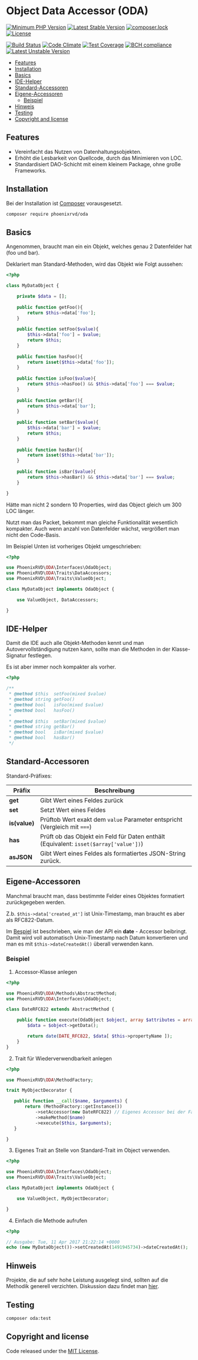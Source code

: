 # Object Data Accessor (ODA)


[![Minimum PHP Version](https://img.shields.io/badge/php-%3E%3D%205.6-8892BF.svg)](https://php.net/)
[![Latest Stable Version](https://poser.pugx.org/phoenixrvd/oda/v/stable.svg)](https://packagist.org/packages/phoenixrvd/oda)
[![composer.lock](https://poser.pugx.org/phoenixrvd/oda/composerlock)](https://packagist.org/packages/phoenixrvd/oda)
[![License](https://poser.pugx.org/phoenixrvd/oda/license)](https://packagist.org/packages/phoenixrvd/oda)

[![Build Status](https://travis-ci.org/phoenixrvd/oda.png?branch=master)](https://travis-ci.org/phoenixrvd/oda)
[![Code Climate](https://codeclimate.com/github/phoenixrvd/oda.png)](https://codeclimate.com/github/phoenixrvd/oda)
[![Test Coverage](https://codeclimate.com/github/phoenixrvd/oda/badges/coverage.svg)](https://codeclimate.com/github/phoenixrvd/oda/coverage)
[![BCH compliance](https://bettercodehub.com/edge/badge/phoenixrvd/oda)](https://bettercodehub.com/results/phoenixrvd/oda)
[![Latest Unstable Version](https://poser.pugx.org/phoenixrvd/oda/v/unstable.svg)](https://packagist.org/packages/phoenixrvd/oda)


<!-- START doctoc generated TOC please keep comment here to allow auto update -->
<!-- DON'T EDIT THIS SECTION, INSTEAD RE-RUN doctoc TO UPDATE -->


- [Features](#features)
- [Installation](#installation)
- [Basics](#basics)
- [IDE-Helper](#ide-helper)
- [Standard-Accessoren](#standard-accessoren)
- [Eigene-Accessoren](#eigene-accessoren)
  - [Beispiel](#beispiel)
- [Hinweis](#hinweis)
- [Testing](#testing)
- [Copyright and license](#copyright-and-license)

<!-- END doctoc generated TOC please keep comment here to allow auto update -->


## Features 

* Vereinfacht das Nutzen von Datenhaltungsobjekten.
* Erhöht die Lesbarkeit von Quellcode, durch das Minimieren von LOC.
* Standardisiert DAO-Schicht mit einem kleinem Package, ohne große Frameworks.

## Installation

Bei der Installation ist [Composer](https://getcomposer.org/download/) vorausgesetzt. 

```bash
composer require phoenixrvd/oda
```

## Basics

Angenommen, braucht man ein ein Objekt, welches genau 2 Datenfelder hat (foo und bar).

Deklariert man Standard-Methoden, wird das Objekt wie Folgt aussehen: 

```php
<?php

class MyDataObject {

    private $data = [];
    
    public function getFoo(){
        return $this->data['foo'];
    }
    
    public function setFoo($value){
        $this->data['foo'] = $value;
        return $this;
    }
    
    public function hasFoo(){
        return isset($this->data['foo']);
    }
    
    public function isFoo($value){
        return $this->hasFoo() && $this->data['foo'] === $value;
    }
    
    public function getBar(){
        return $this->data['bar'];
    }
    
    public function setBar($value){
        $this->data['bar'] = $value;
        return $this;
    }
    
    public function hasBar(){
        return isset($this->data['bar']);
    }
    
    public function isBar($value){
        return $this->hasBar() && $this->data['bar'] === $value;
    }

}
```
Hätte man nicht 2 sondern 10 Properties, wird das Object gleich um 300 LOC länger.

Nutzt man das Packet, bekommt man gleiche Funktionalität wesentlich kompakter. Auch wenn anzahl von Datenfelder wächst,
vergrößert man nicht den Code-Basis.

Im Beispiel Unten ist vorheriges Objekt umgeschrieben: 

```php
<?php

use PhoenixRVD\ODA\Interfaces\OdaObject;
use PhoenixRVD\ODA\Traits\DataAccessors;
use PhoenixRVD\ODA\Traits\ValueObject;

class MyDataObject implements OdaObject {

    use ValueObject, DataAccessors;

}
```

## IDE-Helper

Damit die IDE auch alle Objekt-Methoden kennt und man Autovervollständigung nutzen kann, sollte man die Methoden
in der Klasse-Signatur festlegen. 

Es ist aber immer noch kompakter als vorher.

```php
<?php 

/**
 * @method $this  setFoo(mixed $value)
 * @method string getFoo()
 * @method bool   isFoo(mixed $value)
 * @method bool   hasFoo()
 *
 * @method $this  setBar(mixed $value)
 * @method string getBar()
 * @method bool   isBar(mixed $value)
 * @method bool   hasBar()
 */
```

## Standard-Accessoren

Standard-Präfixes:

| Präfix        | Beschreibung                                                                              |
|---------------|-------------------------------------------------------------------------------------------|
| **get**       | Gibt Wert eines Feldes zurück                                                             |
| **set**       | Setzt Wert eines Feldes                                                                   |
| **is(value)** | Prüftob Wert exakt dem ```value``` Parameter entspricht (Vergleich mit ```===```)         |
| **has**       | Prüft ob das Objekt ein Feld für Daten enthält (Equivalent: ```isset($array['value'])```) |
| **asJSON**    | Gibt Wert eines Feldes als formatiertes JSON-String zurück.                               |

## Eigene-Accessoren

Manchmal braucht man, dass bestimmte Felder eines Objektes formatiert zurückgegeben werden. 

Z.b. ```$this->data['created_at']``` ist Unix-Timestamp, man braucht es aber als RFC822-Datum.
 
Im [Bespiel](#beispiel) ist beschrieben, wie man der API ein **date** - Accessor beibringt. Damit wird voll automatisch 
Unix-Timestamp nach Datum konvertieren und man es mit ```$this->dateCreatedAt()``` überall verwenden kann.
  
### Beispiel

1. Accessor-Klasse anlegen

```php
<?php 

use PhoenixRVD\ODA\Methods\AbstractMethod;
use PhoenixRVD\ODA\Interfaces\OdaObject;

class DateRFC822 extends AbstractMethod {

    public function execute(OdaObject $object, array $attributes = array()) {
        $data = $object->getData();

        return date(DATE_RFC822, $data[ $this->propertyName ]);
    }
}
```

2. Trait für Wiederverwendbarkeit anlegen
 
 ```php
<?php

use PhoenixRVD\ODA\MethodFactory;

trait MyObjectDecorator {

    public function __call($name, $arguments) {
        return (MethodFactory::getInstance())
            ->setAccessor(new DateRFC822) // Eigenes Accessor bei der Factory registrieren
            ->makeMethod($name)
            ->execute($this, $arguments);
    }

}
```

3. Eigenes Trait an Stelle von Standard-Trait im Object verwenden. 

```php
<?php

use PhoenixRVD\ODA\Interfaces\OdaObject;
use PhoenixRVD\ODA\Traits\ValueObject;

class MyDataObject implements OdaObject {

    use ValueObject, MyObjectDecorator;

}
```

4. Einfach die Methode aufrufen
 
```php
<?php

// Ausgabe: Tue, 11 Apr 2017 21:22:14 +0000
echo (new MyDataObject())->setCreatedAt(1491945734)->dateCreatedAt(); 
```

## Hinweis

Projekte, die auf sehr hohe Leistung ausgelegt sind, sollten auf die Methodik generell verzichten. Diskussion dazu findet man 
[hier](http://stackoverflow.com/questions/3330852/get-set-call-performance-questions-with-php).
  
## Testing

```bash
composer oda:test
```

## Copyright and license

Code released under the [MIT License](LICENSE). 
